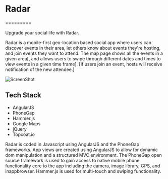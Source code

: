 # Radar #
=========

Upgrade your social life with Radar.

Radar is a mobile-first geo-location based social app where users can discover events in their area, let others know about events they're hosting, and join events they want to attend. The map page shows all the events in a given area[, and allows users to swipe through different dates and times to view events in a given time frame]. [If users join an event, hosts will receive notification of the new attendee.]

![ScreenShot](http://m.c.lnkd.licdn.com/mpr/mpr/shrink_200_200/p/2/000/050/220/1a08469.jpg)

## Tech Stack ##
* AngularJS
* PhoneGap
* Hammer.js
* Google Maps
* jQuery
* Topcoat.io

Radar is coded in Javascript using AngularJS and the PhoneGap frameworks. App views are created using AngularJS to allow for dynamic dom manipulation and a structured MVC environment. The PhoneGap open source framework is used to gain access to native mobile phone functionality core to the app including the camera, image library, GPS, and inappbrowser. Hammer.js is used for multi-touch and swiping functionality.
